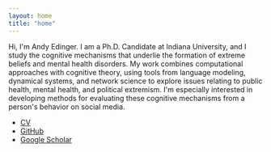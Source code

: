 ```yaml
---
layout: home
title: "home"
---
```


Hi, I'm Andy Edinger. I am a Ph.D. Candidate at Indiana University, and I study the cognitive mechanisms that underlie the formation of extreme beliefs and mental health disorders. My work combines computational approaches with cognitive theory, using tools from language modeling, dynamical systems, and network science to explore issues relating to public health, mental health, and political extremism. I'm especially interested in developing methods for evaluating these cognitive mechanisms from a person's behavior on social media.

- [CV](https://docs.google.com/document/d/1N-vzVwCw-3WdotqBdcbFAiFn1MrqnInNmLCWaTXHSig/edit?usp=sharing)
- [GitHub](https://github.com/aedinger7)
- [Google Scholar](https://scholar.google.com/citations?user=8BwvWY4AAAAJ&hl=en)


